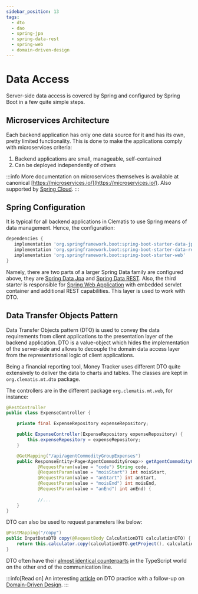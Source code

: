 ```yaml
---
sidebar_position: 13
tags:
  - dto
  - dao
  - spring-jpa
  - spring-data-rest
  - spring-web
  - domain-driven-design
---
```


# Data Access

Server-side data access is covered by Spring and configured by Spring Boot in a few quite simple
steps.

## Microservices Architecture

Each backend application has only one data source for it and has its own,
pretty limited functionality. This is done to make the applications comply
with microservices criteria:

1. Backend applications are small, manageable, self-contained
2. Can be deployed independently of others

:::info
More documentation on microservices themselves is available at canonical
[https://microservices.io/](https://microservices.io/). Also supported
by [Spring Cloud](https://spring.io/cloud).
:::

## Spring Configuration

It is typical for all backend applications in Clematis to use Spring
means of data management. Hence, the configuration:

````gradle title="build.gradle"
dependencies {
   implementation 'org.springframework.boot:spring-boot-starter-data-jpa'
   implementation 'org.springframework.boot:spring-boot-starter-data-rest'
   implementation 'org.springframework.boot:spring-boot-starter-web'
}

````
Namely, there are two parts of a larger Spring Data family are configured above,
they are [Spring Data Jpa](https://spring.io/projects/spring-data-jpa) and
[Spring Data REST](https://spring.io/projects/spring-data-rest). Also, the 
third starter is responsible for [Spring Web Application](https://docs.spring.io/spring-boot/reference/web/servlet.html)
with embedded servlet container and additional REST capabilities. This layer is used to 
work with DTO.

## Data Transfer Objects Pattern

Data Transfer Objects pattern (DTO) is used to convey the data requirements 
from client applications to the presentation layer of the backend application. 
DTO is a value-object which hides the implementation of the server-side
and allows to decouple the domain data access layer from 
the representational logic of client applications.

Being a financial reporting tool, Money Tracker uses different DTO quite
extensively to deliver the data to charts and tables. The classes are kept in
`org.clematis.mt.dto` package.

The controllers are in the different package `org.clematis.mt.web`, for instance:

````java title="src/main/java/org/clematis/mt/web/ExpenseController.java"
@RestController
public class ExpenseController {

    private final ExpenseRepository expenseRepository;

    public ExpenseController(ExpenseRepository expenseRepository) {
        this.expenseRepository = expenseRepository;
    }

    @GetMapping("/api/agentCommodityGroupExpenses")
    public ResponseEntity<Page<AgentCommodityGroup>> getAgentCommodityGroupExpenses(
            @RequestParam(value = "code") String code,
            @RequestParam(value = "moisStart") int moisStart,
            @RequestParam(value = "anStart") int anStart,
            @RequestParam(value = "moisEnd") int moisEnd,
            @RequestParam(value = "anEnd") int anEnd) {
            
            //...
    }
}
````
DTO can also be used to request parameters like below:

````java title="org/clematis/cosmic/web/RuntimeController.java"
@PostMapping("/copy")
public InputDataDTO copy(@RequestBody CalculationDTO calculationDTO) {
    return this.calculator.copy(calculationDTO.getProject(), calculationDTO.getInputData());
}
````
DTO often have their [almost identical counterparts](./data-querying/cosmic#typed-responses) in the TypeScript world on the other end of the
communication line.

:::info[Read on]
An interesting [article](https://blog.scottlogic.com/2020/01/03/rethinking-the-java-dto.html)
on DTO practice with a follow-up on [Domain-Driven Design](https://blog.scottlogic.com/2018/03/28/domain-driven-design.html).
:::




